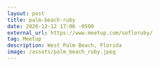 ```yaml
---
layout: post
title: palm-beach-ruby
date: 2020-12-12 17:06 -0500
external_url: https://www.meetup.com/sofloruby/
tag: Meetup
description: West Palm Beach, Florida
image: /assets/palm_beach_ruby.jpeg
---
```

